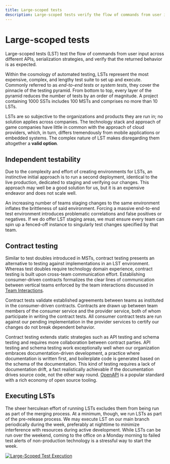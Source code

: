 ```yaml
---
title: Large-scoped tests
description: Large-scoped tests verify the flow of commands from user input across different APIs, serialization strategies and verifies the returned behavior is as expected.
---
```


# Large-scoped tests

Large-scoped tests (LST) test the flow of commands from user input across different APIs, serialization strategies, and verify that the returned behavior is as expected.

Within the cosmology of automated testing, LSTs represent the most expensive, complex, and lengthy test suite to set up and execute. Commonly referred to as *end-to-end tests* or *system tests*, they cover the pinnacle of the testing pyramid. From bottom to top, every layer of the pyramid reduces the number of tests by an order of magnitude. A project containing 1000 SSTs includes 100 MSTs and comprises no more than 10 LSTs.

LSTs are so subjective to the organizations and products they are run in; no solution applies across companies. The technology stack and approach of game companies have little in common with the approach of cloud providers, which, in turn, differs tremendously from mobile applications or embedded systems. The complex nature of LST makes disregarding them altogether a **valid option**.

## Independent testability

Due to the complexity and effort of creating environments for LSTs, an instinctive initial approach is to run a second deployment, identical to the live production, dedicated to staging and verifying our changes. This approach may well be a good solution for us, but it is an expensive endeavor and does not scale well.

An increasing number of teams staging changes to the same environment inflates the brittleness of said environment. Forcing a massive end-to-end test environment introduces problematic correlations and false positives or negatives. If we do offer LST staging areas, we must ensure every team can spin up a fenced-off instance to singularly test changes specified by that team.

## Contract testing

Similar to test doubles introduced in MSTs, contract testing presents an alternative to testing against implementations in an LST environment. Whereas test doubles require technology domain experience, contract testing is built upon cross-team communication effort. Establishing consumer-driven contracts formalizes the clear lines of communication between vertical teams enforced by the team interactions discussed in [Team Interactions](../../anatomy-of-a-software-company/team-interactions.md).

Contract tests validate established agreements between teams as instituted in the consumer-driven contracts. Contracts are drawn up between team members of the consumer service and the provider service, both of whom participate in writing the contract tests. All consumer contract tests are run against our pending implementation in the provider services to certify our changes do not break dependent behavior.

Contract testing extends static strategies such as API testing and schema testing and requires more collaboration between contract parties. API testing and schema testing work exceptionally well when our organization embraces documentation-driven development, a practice where documentation is written first, and boilerplate code is generated based on the schema of the documentation. This kind of testing requires a lack of documentation drift, a fact realistically achievable if the documentation drives source code, not the other way round. [OpenAPI](https://www.openapis.org/) is a popular standard with a rich economy of open source tooling.

## Executing LSTs

The sheer herculean effort of running LSTs excludes them from being run as part of the merging process. At a minimum, though, we run LSTs as part of the pre-release process. We may execute LST on our main branch periodically during the week, preferably at nighttime to minimize interference with resources during active development. While LSTs can be run over the weekend, coming to the office on a Monday morning to failed test alerts of non-production technology is a stressful way to start the week.

[![Large-Scoped Test Execution](../../../assets/images/book/anatomy-of-a-code-change/testing/lst-execution.webp)](../../../assets/images/book/anatomy-of-a-code-change/testing/lst-execution.png)
